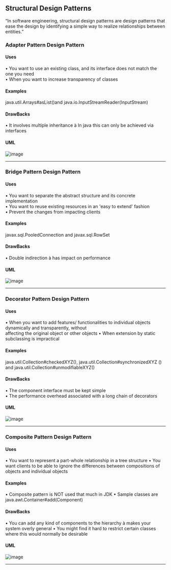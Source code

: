 ## Structural  Design Patterns 
“In software engineering, structural design
patterns are design patterns that ease the
design by identifying a simple way to realize
relationships between entities.”

### Adapter Pattern Design Pattern 
#### Uses 
• You want to use an existing class, and its
interface does not match the one you need
<br/>
• When you want to increase transparency of
classes<br/>
#### Examples 
java.util.Arrays#asList()and
java.io.InputStreamReader(InputStream)
#### DrawBacks
• It involves multiple inheritance à In java this
can only be achieved via interfaces
#### UML 
![image](https://user-images.githubusercontent.com/60134186/173247508-f5d4e5ad-f0c1-4aba-9299-c2e0cb812fa4.png)
 <hr/>


### Bridge Pattern Design Pattern 
#### Uses 
• You want to separate the abstract structure
and its concrete implementation<br/>
• You want to reuse existing resources in an
'easy to extend' fashion<br/>
• Prevent the changes from impacting clients<br/>
#### Examples 
javax.sql.PooledConnection and
javax.sql.RowSet
#### DrawBacks
• Double indirection à has impact on
performance
#### UML 
![image](https://user-images.githubusercontent.com/60134186/173251686-c319009c-e5e0-49bd-a8fb-1d25dc69b2e1.png)
 <hr/>
 
 ### Decorator Pattern Design Pattern 
#### Uses 
• When you want to add features/
functionalities to individual objects
dynamically and transparently, without<br/>
affecting the original object or other objects
• When extension by static subclassing is
impractical<br/>
#### Examples 
java.util.Collection#checkedXYZ(),
java.util.Collection#synchronizedXYZ
() and
java.util.Collection#unmodifiableXYZ()
#### DrawBacks
• The component interface must be kept simple<br/>
• The performance overhead associated with a
long chain of decorators
#### UML 
![image](https://user-images.githubusercontent.com/60134186/173253394-fc4dcab8-9961-47e6-8c14-a0e29f04945a.png)
 <hr/>
 
 
  ### Composite Pattern Design Pattern 
#### Uses 
• You want to represent a part-whole
relationship in a tree structure
• You want clients to be able to ignore the
differences between compositions of objects
and individual objects<br/>
#### Examples 
• Composite pattern is NOT used that much in
JDK
• Sample classes are
java.awt.Container#add(Component)
#### DrawBacks
• You can add any kind of components to the
hierarchy à makes your system overly general
• You might find it hard to restrict certain classes
where this would normally be desirable
#### UML 
![image](https://user-images.githubusercontent.com/60134186/173255633-27f24fda-0ba9-4e7b-af56-6b9e8a3997c1.png)
 <hr/>


